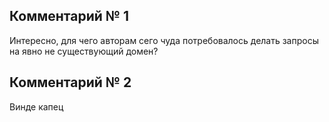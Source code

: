 ## Комментарий № 1

Интересно, для чего авторам сего чуда потребовалось делать запросы на явно не существующий домен? 

## Комментарий № 2

Винде капец